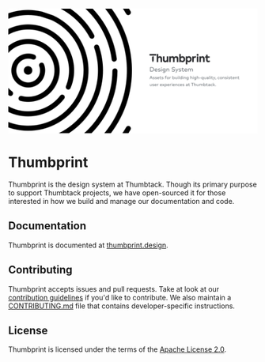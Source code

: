 ![Thumbprint iOS header](./.github/thumbprint-header.png)

# Thumbprint

Thumbprint is the design system at Thumbtack. Though its primary purpose to support Thumbtack projects, we have open-sourced it for those interested in how we build and manage our documentation and code.

## Documentation

Thumbprint is documented at [thumbprint.design](https://thumbprint.design/).

## Contributing

Thumbprint accepts issues and pull requests. Take at look at our [contribution guidelines](https://thumbprint.design/overview/contributing/) if you'd like to contribute. We also maintain a [CONTRIBUTING.md](CONTRIBUTING.md) file that contains developer-specific instructions.

## License

Thumbprint is licensed under the terms of the [Apache License 2.0](LICENSE).
